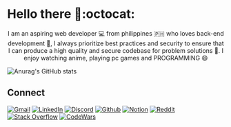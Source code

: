 # Hello there 👋:octocat:

<p align="center">
I am an aspiring web developer 💻 from philippines 🇵🇭 who loves back-end development 💪, I always prioritize best practices and security to ensure that I can produce a high quality and secure codebase for problem solutions 🥰. I enjoy watching anime, playing pc games and PROGRAMMING 😄
<p>

![Anurag's GitHub stats](https://github-readme-stats.vercel.app/api?username=zerexei&show_icons=true&icon_color=fec615&text_color=f1f1f1f1&bg_color=4c4c4c&title_color=fec615&hide_title=true&hide_border=true)

## Connect
[![Gmail](https://img.shields.io/badge/gmail-4c4c4c?style=for-the-badge&logo=gmail&logoColor=white)](https://mail.google.com?tf=cm&to=angeloarcillas64@gmail.com)
[![LinkedIn](https://img.shields.io/badge/linkedin-4c4c4c?style=for-the-badge&logo=linkedin&logoColor=white)](https://github.com/zerexei)
[![Discord](https://img.shields.io/badge/discord-4c4c4c?style=for-the-badge&logo=discord&logoColor=white)](https://discord.com/users/743835873287733249)
[![Github](https://img.shields.io/badge/github-4c4c4c?style=for-the-badge&logo=github&logoColor=white)](https://github.com/zerexei)
[![Notion](https://img.shields.io/badge/notion-4c4c4c?style=for-the-badge&logo=notion&logoColor=white)](www.notion.so/zerexei)
[![Reddit](https://img.shields.io/badge/reddit-4c4c4c?style=for-the-badge&logo=reddit&logoColor=white)](https://github.com/zerexei)
[![Stack Overflow](https://img.shields.io/badge/stack%20overflow-4c4c4c?style=for-the-badge&logo=stack-overflow&logoColor=white)](https://stackexchange.com/users/21726141/zerexei)
[![CodeWars](https://img.shields.io/badge/codewars-4c4c4c?style=for-the-badge&logo=codewars&logoColor=white)](https://www.codewars.com/users/angeloarcillas64)
